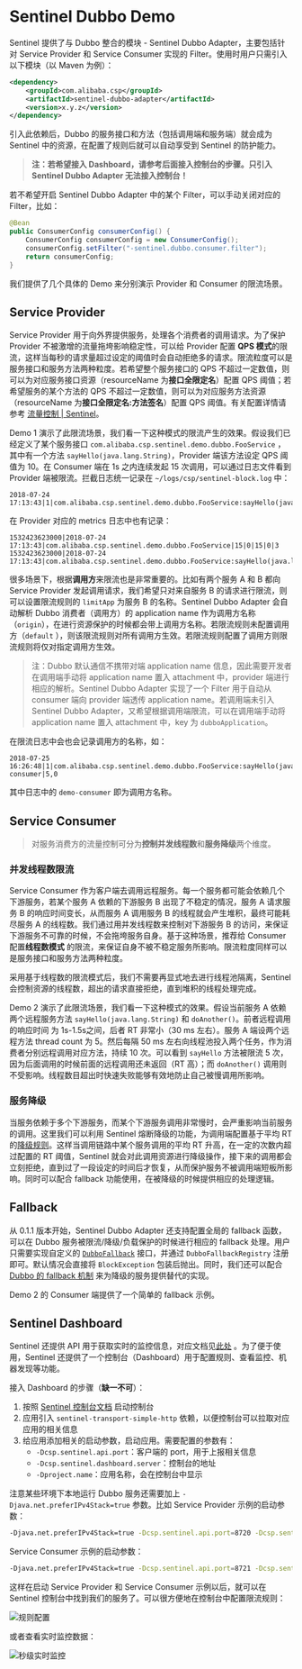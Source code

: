 # Sentinel Dubbo Demo

Sentinel 提供了与 Dubbo 整合的模块 - Sentinel Dubbo Adapter，主要包括针对 Service Provider 和 Service Consumer 实现的
Filter。使用时用户只需引入以下模块（以 Maven 为例）：

```xml
<dependency>
    <groupId>com.alibaba.csp</groupId>
    <artifactId>sentinel-dubbo-adapter</artifactId>
    <version>x.y.z</version>
</dependency>
```

引入此依赖后，Dubbo 的服务接口和方法（包括调用端和服务端）就会成为 Sentinel 中的资源，在配置了规则后就可以自动享受到
Sentinel 的防护能力。

> **注：若希望接入 Dashboard，请参考后面接入控制台的步骤。只引入 Sentinel Dubbo Adapter 无法接入控制台！**

若不希望开启 Sentinel Dubbo Adapter 中的某个 Filter，可以手动关闭对应的 Filter，比如：

```java
@Bean
public ConsumerConfig consumerConfig() {
    ConsumerConfig consumerConfig = new ConsumerConfig();
    consumerConfig.setFilter("-sentinel.dubbo.consumer.filter");
    return consumerConfig;
}
```

我们提供了几个具体的 Demo 来分别演示 Provider 和 Consumer 的限流场景。

## Service Provider

Service Provider 用于向外界提供服务，处理各个消费者的调用请求。为了保护 Provider 不被激增的流量拖垮影响稳定性，可以给
Provider 配置 **QPS 模式**的限流，这样当每秒的请求量超过设定的阈值时会自动拒绝多的请求。限流粒度可以是服务接口和服务方法两种粒度。若希望整个服务接口的
QPS 不超过一定数值，则可以为对应服务接口资源（resourceName 为**接口全限定名**）配置 QPS 阈值；若希望服务的某个方法的 QPS
不超过一定数值，则可以为对应服务方法资源（resourceName 为**接口全限定名:方法签名**）配置 QPS
阈值。有关配置详情请参考 [流量控制 | Sentinel](https://github.com/alibaba/Sentinel/wiki/%E6%B5%81%E9%87%8F%E6%8E%A7%E5%88%B6)。

Demo 1
演示了此限流场景，我们看一下这种模式的限流产生的效果。假设我们已经定义了某个服务接口 `com.alibaba.csp.sentinel.demo.dubbo.FooService`
，其中有一个方法 `sayHello(java.lang.String)`，Provider 端该方法设定 QPS 阈值为 10。在 Consumer 端在 1s 之内连续发起 15
次调用，可以通过日志文件看到 Provider 端被限流。拦截日志统一记录在 `~/logs/csp/sentinel-block.log` 中：

```
2018-07-24 17:13:43|1|com.alibaba.csp.sentinel.demo.dubbo.FooService:sayHello(java.lang.String),FlowException,default,|5,0
```

在 Provider 对应的 metrics 日志中也有记录：

```
1532423623000|2018-07-24 17:13:43|com.alibaba.csp.sentinel.demo.dubbo.FooService|15|0|15|0|3
1532423623000|2018-07-24 17:13:43|com.alibaba.csp.sentinel.demo.dubbo.FooService:sayHello(java.lang.String)|10|5|10|0|0
```

很多场景下，根据**调用方**来限流也是非常重要的。比如有两个服务 A 和 B 都向 Service Provider 发起调用请求，我们希望只对来自服务
B 的请求进行限流，则可以设置限流规则的 `limitApp` 为服务 B 的名称。Sentinel Dubbo Adapter 会自动解析 Dubbo 消费者（调用方）的
application name 作为调用方名称（`origin`），在进行资源保护的时候都会带上调用方名称。若限流规则未配置调用方（`default`
），则该限流规则对所有调用方生效。若限流规则配置了调用方则限流规则将仅对指定调用方生效。

> 注：Dubbo 默认通信不携带对端 application name 信息，因此需要开发者在调用端手动将 application name 置入 attachment
> 中，provider 端进行相应的解析。Sentinel Dubbo Adapter 实现了一个 Filter 用于自动从 consumer 端向 provider 端透传
> application name。若调用端未引入 Sentinel Dubbo Adapter，又希望根据调用端限流，可以在调用端手动将 application name 置入
> attachment 中，key 为 `dubboApplication`。

在限流日志中会也会记录调用方的名称，如：

```
2018-07-25 16:26:48|1|com.alibaba.csp.sentinel.demo.dubbo.FooService:sayHello(java.lang.String),FlowException,default,demo-consumer|5,0
```

其中日志中的 `demo-consumer` 即为调用方名称。

## Service Consumer

> 对服务消费方的流量控制可分为**控制并发线程数**和**服务降级**两个维度。

### 并发线程数限流

Service Consumer 作为客户端去调用远程服务。每一个服务都可能会依赖几个下游服务，若某个服务 A 依赖的下游服务 B 出现了不稳定的情况，服务
A 请求服务 B 的响应时间变长，从而服务 A 调用服务 B 的线程就会产生堆积，最终可能耗尽服务 A 的线程数。我们通过用并发线程数来控制对下游服务
B 的访问，来保证下游服务不可靠的时候，不会拖垮服务自身。基于这种场景，推荐给 Consumer 配置**线程数模式**
的限流，来保证自身不被不稳定服务所影响。限流粒度同样可以是服务接口和服务方法两种粒度。

采用基于线程数的限流模式后，我们不需要再显式地去进行线程池隔离，Sentinel 会控制资源的线程数，超出的请求直接拒绝，直到堆积的线程处理完成。

Demo 2 演示了此限流场景，我们看一下这种模式的效果。假设当前服务 A 依赖两个远程服务方法 `sayHello(java.lang.String)`
和 `doAnother()`。前者远程调用的响应时间 为 1s-1.5s之间，后者 RT 非常小（30 ms 左右）。服务 A 端设两个远程方法 thread count 为
5。然后每隔 50 ms 左右向线程池投入两个任务，作为消费者分别远程调用对应方法，持续 10 次。可以看到 `sayHello` 方法被限流 5
次，因为后面调用的时候前面的远程调用还未返回（RT 高）；而 `doAnother()` 调用则不受影响。线程数目超出时快速失败能够有效地防止自己被慢调用所影响。

### 服务降级

当服务依赖于多个下游服务，而某个下游服务调用非常慢时，会严重影响当前服务的调用。这里我们可以利用 Sentinel
熔断降级的功能，为调用端配置基于平均 RT
的[降级规则](https://github.com/alibaba/Sentinel/wiki/%E7%86%94%E6%96%AD%E9%99%8D%E7%BA%A7)。这样当调用链路中某个服务调用的平均
RT 升高，在一定的次数内超过配置的 RT 阈值，Sentinel 就会对此调用资源进行降级操作，接下来的调用都会立刻拒绝，直到过了一段设定的时间后才恢复，从而保护服务不被调用端短板所影响。同时可以配合
fallback 功能使用，在被降级的时候提供相应的处理逻辑。

## Fallback

从 0.1.1 版本开始，Sentinel Dubbo Adapter 还支持配置全局的 fallback 函数，可以在 Dubbo 服务被限流/降级/负载保护的时候进行相应的
fallback
处理。用户只需要实现自定义的 [`DubboFallback`](https://github.com/alibaba/Sentinel/blob/master/sentinel-adapter/sentinel-dubbo-adapter/src/main/java/com/alibaba/csp/sentinel/adapter/dubbo/fallback/DubboFallback.java)
接口，并通过 `DubboFallbackRegistry` 注册即可。默认情况会直接将 `BlockException`
包装后抛出。同时，我们还可以配合 [Dubbo 的 fallback 机制](http://dubbo.apache.org/#!/docs/user/demos/local-mock.md?lang=zh-cn)
来为降级的服务提供替代的实现。

Demo 2 的 Consumer 端提供了一个简单的 fallback 示例。

## Sentinel Dashboard

Sentinel 还提供 API
用于获取实时的监控信息，对应文档见[此处](https://github.com/alibaba/Sentinel/wiki/%E5%AE%9E%E6%97%B6%E7%9B%91%E6%8E%A7)
。为了便于使用，Sentinel 还提供了一个控制台（Dashboard）用于配置规则、查看监控、机器发现等功能。

接入 Dashboard 的步骤（**缺一不可**）：

1. 按照 [Sentinel 控制台文档](https://github.com/alibaba/Sentinel/wiki/%E6%8E%A7%E5%88%B6%E5%8F%B0) 启动控制台
2. 应用引入 `sentinel-transport-simple-http` 依赖，以便控制台可以拉取对应应用的相关信息
3. 给应用添加相关的启动参数，启动应用。需要配置的参数有：
    - `-Dcsp.sentinel.api.port`：客户端的 port，用于上报相关信息
    - `-Dcsp.sentinel.dashboard.server`：控制台的地址
    - `-Dproject.name`：应用名称，会在控制台中显示

注意某些环境下本地运行 Dubbo 服务还需要加上 `-Djava.net.preferIPv4Stack=true` 参数。比如 Service Provider 示例的启动参数：

```bash
-Djava.net.preferIPv4Stack=true -Dcsp.sentinel.api.port=8720 -Dcsp.sentinel.dashboard.server=localhost:8080 -Dproject.name=dubbo-provider-demo
```

Service Consumer 示例的启动参数：

```bash
-Djava.net.preferIPv4Stack=true -Dcsp.sentinel.api.port=8721 -Dcsp.sentinel.dashboard.server=localhost:8080 -Dproject.name=dubbo-consumer-demo
```

这样在启动 Service Provider 和 Service Consumer 示例以后，就可以在 Sentinel 控制台中找到我们的服务了。可以很方便地在控制台中配置限流规则：

![规则配置](http://dubbo.incubator.apache.org/img/blog/sentinel-dashboard-view-rules.png)

或者查看实时监控数据：

![秒级实时监控](http://dubbo.incubator.apache.org/img/blog/sentinel-dashboard-metrics.png)
